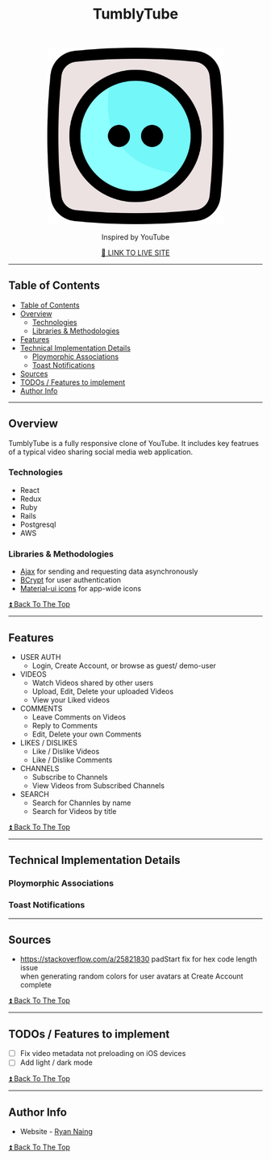 <!-- markdownlint-disable-file MD033 -->

<h1 align="center"> TumblyTube </h1> <br>
<p align="center">
    <a href="https://tumblytube.herokuapp.com/">
        <img alt="TumblyTube" title="TumblyTube" src="app/assets/images/logo.svg" width="350">
    </a>
</p>

<p align="center" > Inspired by YouTube </p>
<p align="center" > <a href="https://tumblytube.herokuapp.com/">🚀 LINK TO LIVE SITE </a></p>

---

## Table of Contents

- [Table of Contents](#table-of-contents)
- [Overview](#overview)
  - [Technologies](#technologies)
  - [Libraries & Methodologies](#libraries--methodologies)
- [Features](#features)
- [Technical Implementation Details](#technical-implementation-details)
  - [Ploymorphic Associations](#ploymorphic-associations)
  - [Toast Notifications](#toast-notifications)
- [Sources](#sources)
- [TODOs / Features to implement](#todos--features-to-implement)
- [Author Info](#author-info)

---

## Overview

TumblyTube is a fully responsive clone of YouTube.
It includes key featrues of a typical video sharing social media web application.

### Technologies

- React
- Redux
- Ruby
- Rails
- Postgresql
- AWS

### Libraries & Methodologies

- [Ajax](https://api.jquery.com/jQuery.ajax/) for sending and requesting data asynchronously
- [BCrypt](https://github.com/bcrypt-ruby/bcrypt-ruby) for user authentication
- [Material-ui icons](https://github.com/mui-org/material-ui/blob/master/docs/src/pages/components/material-icons/material-icons.md) for app-wide icons

[⏫ Back To The Top](#table-of-contents)

---

## Features

- USER AUTH
  - Login, Create Account, or browse as guest/ demo-user
- VIDEOS
  - Watch Videos shared by other users
  - Upload, Edit, Delete your uploaded Videos
  - View your Liked videos
- COMMENTS
  - Leave Comments on Videos
  - Reply to Comments
  - Edit, Delete your own Comments
- LIKES / DISLIKES
  - Like / Dislike Videos
  - Like / Dislike Comments
- CHANNELS
  - Subscribe to Channels
  - View Videos from Subscribed Channels
- SEARCH
  - Search for Channles by name
  - Search for Videos by title

[⏫ Back To The Top](#table-of-contents)

---

## Technical Implementation Details

### Ploymorphic Associations

### Toast Notifications

---

## Sources

- https://stackoverflow.com/a/25821830
  padStart fix for hex code length issue <br>
  when generating random colors for user avatars at Create Account complete

[⏫ Back To The Top](#table-of-contents)

---

## TODOs / Features to implement

- [ ] Fix video metadata not preloading on iOS devices
- [ ] Add light / dark mode

[⏫ Back To The Top](#table-of-contents)

---

## Author Info

- Website - [Ryan Naing]()

[⏫ Back To The Top](#table-of-contents)
